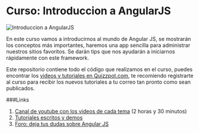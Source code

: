 Curso: Introduccion a AngularJS
===============================
![Introduccion a AngularJS](https://s3.amazonaws.com/quizzpot/courses/6/introduccion-angular-js.png)

En este curso vamos a introducirnos al mundo de Angular JS, se mostrarán los conceptos más importantes, haremos una app sencilla para administrar nuestros sitios favoritos. Se darán tips que nos ayudarán a iniciarnos rápidamente con este framework.

Este repositorio contiene todo el código que realizamos en el curso, puedes encontrar los [videos y tutoriales en Quizzpot.com](https://quizzpot.com/courses/introduccion-a-angular-js), te recomiendo registrarte al curso para recibir los nuevos tutoriales a tu correo tan pronto como sean publicados.

###Links
1. [Canal de youtube con los videos de cada tema](https://www.youtube.com/playlist?list=PLutg1SO1GiL3PRHEAMQxjscVn3UM5xv-o) (2 horas y 30 minutos)
2. [Tutoriales escritos y demos](https://quizzpot.com/courses/introduccion-a-angular-js)
3. [Foro: deja tus dudas sobre Angular JS](https://quizzpot.com/forum/questions)
